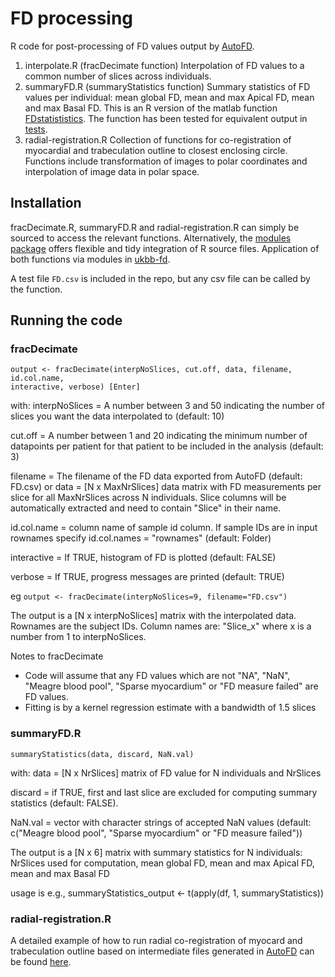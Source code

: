 # FD processing
R code for post-processing of FD values output by
[AutoFD](https://github.com/ImperialCollegeLondon/fractalgenetics/tree/master/automated-fractal-analysis).

1. interpolate.R (fracDecimate function)
    Interpolation of FD values to a common number of slices across individuals.
1. summaryFD.R (summaryStatistics function)
    Summary statistics of FD values per individual: mean global FD, mean and max
    Apical FD, mean and max Basal FD. This is an R version of the matlab
    function [FDstatististics](https://github.com/ImperialCollegeLondon/fractalgenetics/blob/master/automated-fractal-analysis/pft_JC_FDStatistics.m).
    The function has been tested for equivalent output in
    [tests](https://github.com/ImperialCollegeLondon/fractalgenetics/tree/master/fractal-analysis-processing/tests).
1. radial-registration.R
    Collection of functions for co-registration of myocardial and trabeculation
    outline to closest enclosing circle. Functions include transformation of
    images to polar coordinates and interpolation of image data in polar space.

## Installation
 fracDecimate.R, summaryFD.R and radial-registration.R can simply be sourced to access
 the relevant functions. Alternatively,
 the [modules package](https://github.com/klmr/modules) offers flexible and tidy
 integration of R source files. Application of both functions via modules in
 [ukbb-fd](UK-Biobank/phenotypes/preparePheno.r).

A test file `FD.csv` is included in the repo, but any csv file can be called by
the function.

## Running the code
### fracDecimate
    output <- fracDecimate(interpNoSlices, cut.off, data, filename, id.col.name,
    interactive, verbose) [Enter]
with:
interpNoSlices = A number between 3 and 50 indicating the number of slices
    you want the data interpolated to (default: 10)

cut.off = A number between 1 and 20 indicating the minimum number of
    datapoints per patient for that patient to be included in the analysis
    (default: 3)

filename = The filename of the FD data exported from AutoFD (default: FD.csv)
    or
data = [N x MaxNrSlices] data matrix with FD measurements per slice for all
    MaxNrSlices across N individuals. Slice columns will be
    automatically extracted and need to contain "Slice" in their name.

id.col.name = column name of sample id column. If sample IDs are in input
    rownames specify id.col.names = "rownames" (default: Folder)

interactive = If TRUE, histogram of FD is plotted (default: FALSE)

verbose = If TRUE, progress messages are printed (default: TRUE)

eg `output <- fracDecimate(interpNoSlices=9, filename="FD.csv")`

The output is a [N x interpNoSlices] matrix with the interpolated data. Rownames
are the subject IDs. Column names are: "Slice_x" where x is a number from 1 to
interpNoSlices.

Notes to fracDecimate
- Code will assume that any FD values which are not "NA", "NaN",
  "Meagre blood pool", "Sparse myocardium" or "FD measure failed" are FD values.
- Fitting is by a kernel regression estimate with a bandwidth of 1.5 slices

### summaryFD.R
    summaryStatistics(data, discard, NaN.val)
with:
data = [N x NrSlices] matrix of FD value for N individuals and NrSlices

discard = if TRUE, first and last slice are excluded for computing summary
    statistics (default: FALSE).

NaN.val = vector with character strings of accepted NaN values (default:
    c("Meagre blood pool", "Sparse myocardium" or "FD measure failed"))

The output is a [N x 6] matrix with summary statistics for N individuals:
NrSlices used for computation, mean global FD, mean and max Apical FD, mean and
max Basal FD

usage is e.g.,
summaryStatistics_output <- t(apply(df, 1, summaryStatistics))

### radial-registration.R
A detailed example of how to run radial co-registration of myocard and
trabeculation outline based on intermediate files generated in
[AutoFD](https://github.com/ImperialCollegeLondon/fractalgenetics/tree/master/automated-fractal-analysis) can be found
[here](https://github.com/ImperialCollegeLondon/fractalgenetics/blob/master/fractal-analysis-processing/tests/radial-registration/test-registration.R).
